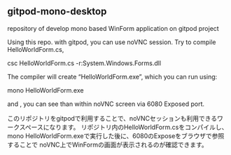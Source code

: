 ## gitpod-mono-desktop
repository of develop mono based WinForm application on gitpod project

Using this repo. with gitpod, you can use noVNC session.
Try to compile HelloWorldForm.cs, 

  csc HelloWorldForm.cs -r:System.Windows.Forms.dll

The compiler will create “HelloWorldForm.exe”, which you can run using:

  mono HelloWorldForm.exe
  
and , you can see than within noVNC screen via 6080 Exposed port.

<Japanse>
 このリポジトリをgitpodで利用することで、noVNCセッションも利用できるワークスペースになります。
 リポジトリ内のHelloWorldForm.csをコンパイルし、
 mono HelloWorldForm.exeで実行した後に、6080のExposeをブラウザで参照することで
 noVNC上でWinFormの画面が表示されるのが確認できます。
</Japannese>
